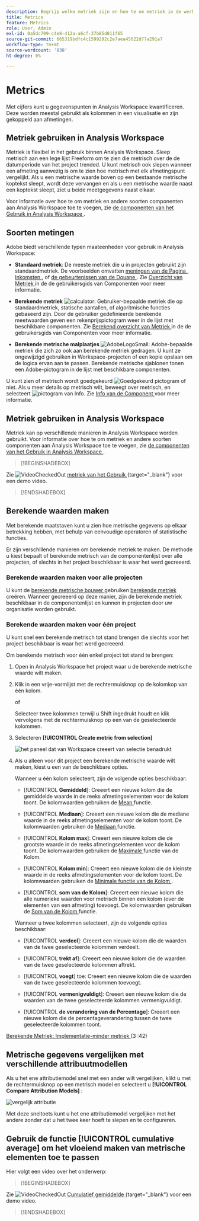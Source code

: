 ```yaml
---
description: Begrijp welke metriek zijn en hoe te om metriek in de werkruimte van de Analyse te gebruiken.
title: Metrics
feature: Metrics
role: User, Admin
exl-id: 0a5dc709-c4e8-412a-a6cf-37b85d811f65
source-git-commit: 665319bdfc4c1599292c2e7aea45622d77a291a7
workflow-type: tm+mt
source-wordcount: '838'
ht-degree: 0%

---
```


# Metrics

Met cijfers kunt u gegevenspunten in Analysis Workspace kwantificeren. Deze worden meestal gebruikt als kolommen in een visualisatie en zijn gekoppeld aan afmetingen.

## Metriek gebruiken in Analysis Workspace

Metriek is flexibel in het gebruik binnen Analysis Workspace. Sleep metrisch aan een lege lijst Freeform om te zien die metrisch over de de datumperiode van het project trended. U kunt metrisch ook slepen wanneer een afmeting aanwezig is om te zien hoe metrisch met elk afmetingspunt vergelijkt. Als u een metrische waarde boven op een bestaande metrische koptekst sleept, wordt deze vervangen en als u een metrische waarde naast een koptekst sleept, ziet u beide meetgegevens naast elkaar.

Voor informatie over hoe te om metriek en andere soorten componenten aan Analysis Workspace toe te voegen, zie [ de componenten van het Gebruik in Analysis Workspace ](use-components-in-workspace.md).

## Soorten metingen

Adobe biedt verschillende typen maateenheden voor gebruik in Analysis Workspace:

* **Standaard metriek**: De meeste metriek die u in projecten gebruikt zijn standaardmetriek. De voorbeelden omvatten [ meningen van de Pagina ](/help/components/metrics/page-views.md), [ Inkomsten ](/help/components/metrics/revenue.md), of [ de gebeurtenissen van de Douane ](/help/components/metrics/custom-events.md). Zie [ Overzicht van Metriek ](/help/components/metrics/overview.md) in de de gebruikersgids van Componenten voor meer informatie.

* **Berekende metriek** ![ calculator ](/help/assets/icons/Calculator.svg): Gebruiker-bepaalde metriek die op standaardmetriek, statische aantallen, of algoritmische functies gebaseerd zijn. Door de gebruiker gedefinieerde berekende meetwaarden geven een rekenprijspictogram weer in de lijst met beschikbare componenten. Zie [ Berekend overzicht van Metriek ](/help/components/calculated-metrics/cm-overview.md) in de de gebruikersgids van Componenten voor meer informatie.

* **Berekende metrische malplaatjes** ![ AdobeLogoSmall ](/help/assets/icons/AdobeLogoSmall.svg): Adobe-bepaalde metriek die zich zo ook aan berekende metriek gedragen. U kunt ze ongewijzigd gebruiken in Workspace-projecten of een kopie opslaan om de logica ervan aan te passen. Berekende metrische sjablonen tonen een Adobe-pictogram in de lijst met beschikbare componenten.

U kunt zien of metrisch wordt goedgekeurd ![ Goedgekeurd pictogram ](https://spectrum.adobe.com/static/icons/ui_18/CheckmarkSize100.svg) of niet. Als u meer details op metrisch wilt, beweegt over metrisch, en selecteert ![ pictogram van Info ](https://spectrum.adobe.com/static/icons/workflow_18/Smock_InfoOutline_18_N.svg). Zie [ Info van de Component ](use-components-in-workspace.md#component-info) voor meer informatie.


## Metriek gebruiken in Analysis Workspace

Metriek kan op verschillende manieren in Analysis Workspace worden gebruikt. Voor informatie over hoe te om metriek en andere soorten componenten aan Analysis Workspace toe te voegen, zie [ de componenten van het Gebruik in Analysis Workspace ](/help/analyze/analysis-workspace/components/use-components-in-workspace.md).


>[!BEGINSHADEBOX]

Zie ![ VideoCheckedOut ](/help/assets/icons/VideoCheckedOut.svg) [ metriek van het Gebruik ](https://video.tv.adobe.com/v/40817?quality=12&learn=on){target="_blank"} voor een demo video.

>[!ENDSHADEBOX]

## Berekende waarden maken

Met berekende maatstaven kunt u zien hoe metrische gegevens op elkaar betrekking hebben, met behulp van eenvoudige operatoren of statistische functies.


Er zijn verschillende manieren om berekende metriek te maken. De methode u kiest bepaalt of berekende metrisch van de componentenlijst over alle projecten, of slechts in het project beschikbaar is waar het werd gecreeerd.

### Berekende waarden maken voor alle projecten

U kunt de [ berekende metrische bouwer ](/help/components/calculated-metrics/workflow/c-build-metrics/cm-build-metrics.md) gebruiken [ berekende metriek ](/help/components/calculated-metrics/workflow/cm-workflow.md) creëren. Wanneer gecreeerd op deze manier, zijn de berekende metriek beschikbaar in de componentenlijst en kunnen in projecten door uw organisatie worden gebruikt.


### Berekende waarden maken voor één project

U kunt snel een berekende metrisch tot stand brengen die slechts voor het project beschikbaar is waar het werd gecreeerd.

Om berekende metrisch voor één enkel project tot stand te brengen:

1. Open in Analysis Workspace het project waar u de berekende metrische waarde wilt maken.

1. Klik in een vrije-vormlijst met de rechtermuisknop op de kolomkop van één kolom.

   of

   Selecteer twee kolommen terwijl u Shift ingedrukt houdt en klik vervolgens met de rechtermuisknop op een van de geselecteerde kolommen.

1. Selecteren **[!UICONTROL Create metric from selection]**

   ![ het paneel dat van Workspace creeert van selectie ](assets/create-metric-from-selection.png) benadrukt

1. Als u alleen voor dit project een berekende metrische waarde wilt maken, kiest u een van de beschikbare opties.

   Wanneer u één kolom selecteert, zijn de volgende opties beschikbaar:

   * [!UICONTROL **Gemiddeld**]: Creeert een nieuwe kolom die de gemiddelde waarde in de reeks afmetingselementen voor de kolom toont. De kolomwaarden gebruiken de [ Mean ](/help/components/calculated-metrics/cm-reference/cm-functions.md#mean) functie.

   * [!UICONTROL **Mediaan**]: Creeert een nieuwe kolom die de mediane waarde in de reeks afmetingselementen voor de kolom toont. De kolomwaarden gebruiken de [ Mediaan ](/help/components/calculated-metrics/cm-reference/cm-functions.md#median) functie.

   * [!UICONTROL **Kolom max**]: Creeert een nieuwe kolom die de grootste waarde in de reeks afmetingselementen voor de kolom toont. De kolomwaarden gebruiken de [ Maximale ](/help/components/calculated-metrics/cm-reference/cm-functions.md#column-maximum) functie van de Kolom.

   * [!UICONTROL **Kolom min**]: Creeert een nieuwe kolom die de kleinste waarde in de reeks afmetingselementen voor de kolom toont. De kolomwaarden gebruiken de [ Minimale functie van de Kolom ](/help/components/calculated-metrics/cm-reference/cm-functions.md#column-minimum).

   * [!UICONTROL **som van de Kolom**]: Creeert een nieuwe kolom die alle numerieke waarden voor metrisch binnen een kolom (over de elementen van een afmeting) toevoegt. De kolomwaarden gebruiken de [ Som van de Kolom ](/help/components/calculated-metrics/cm-reference/cm-functions.md#column-sum) functie.

   Wanneer u twee kolommen selecteert, zijn de volgende opties beschikbaar:

   * [!UICONTROL **verdeel**]: Creeert een nieuwe kolom die de waarden van de twee geselecteerde kolommen verdeelt.

   * [!UICONTROL **trekt af**]: Creeert een nieuwe kolom die de waarden van de twee geselecteerde kolommen aftrekt.

   * [!UICONTROL **voegt**] toe: Creeert een nieuwe kolom die de waarden van de twee geselecteerde kolommen toevoegt.

   * [!UICONTROL **vermenigvuldigt**]: Creeert een nieuwe kolom die de waarden van de twee geselecteerde kolommen vermenigvuldigt.

   * [!UICONTROL **de verandering van de Percentage**]: Creeert een nieuwe kolom die de percentageverandering tussen de twee geselecteerde kolommen toont.

[ Berekende Metriek: Implementatie-minder metriek ](https://experienceleague.adobe.com/nl/docs/analytics-learn/tutorials/components/calculated-metrics/calculated-metrics-implementationless-metrics) (3 :42)


## Metrische gegevens vergelijken met verschillende attribuutmodellen

Als u het ene attributiemodel snel met een ander wilt vergelijken, klikt u met de rechtermuisknop op een metrisch model en selecteert u **[!UICONTROL Compare Attribution Models]** :

![ vergelijk attributie ](assets/compare-attribution.png)

Met deze sneltoets kunt u het ene attributiemodel vergelijken met het andere zonder dat u het twee keer hoeft te slepen en te configureren.

## Gebruik de functie [!UICONTROL cumulative average] om het vloeiend maken van metrische elementen toe te passen

Hier volgt een video over het onderwerp:


>[!BEGINSHADEBOX]

Zie ![ VideoCheckedOut ](/help/assets/icons/VideoCheckedOut.svg) [ Cumulatief gemiddelde ](https://video.tv.adobe.com/v/27068?quality=12&learn=on){target="_blank"} voor een demo video.

>[!ENDSHADEBOX]

